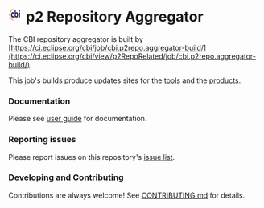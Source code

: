 # <img src="cbi.svg" style="width: 1em;"/> p2 Repository Aggregator

The CBI repository aggregator is built by 
[https://ci.eclipse.org/cbi/job/cbi.p2repo.aggregator-build/](https://ci.eclipse.org/cbi/view/p2RepoRelated/job/cbi.p2repo.aggregator-build/).

This job's builds produce updates sites for the 
[tools](https://download.eclipse.org/cbi/updates/p2-aggregator/tools/) and the 
[products](https://download.eclipse.org/cbi/updates/p2-aggregator/products/).

### Documentation

Please see [user guide](docs/user-guide.md) for documentation.

### Reporting issues

Please report issues on this repository's [issue list](https://github.com/eclipse-cbi/p2repo-aggregator/issues).

### Developing and Contributing

Contributions are always welcome!
See [CONTRIBUTING.md](CONTRIBUTING.md) for details.
